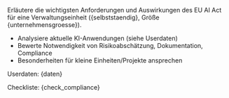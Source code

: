 Erläutere die wichtigsten Anforderungen und Auswirkungen des EU AI Act für eine Verwaltungseinheit ({selbststaendig}, Größe {unternehmensgroesse}).

- Analysiere aktuelle KI-Anwendungen (siehe Userdaten)
- Bewerte Notwendigkeit von Risikoabschätzung, Dokumentation, Compliance
- Besonderheiten für kleine Einheiten/Projekte ansprechen

Userdaten:
{daten}

Checkliste:
{check_compliance}
